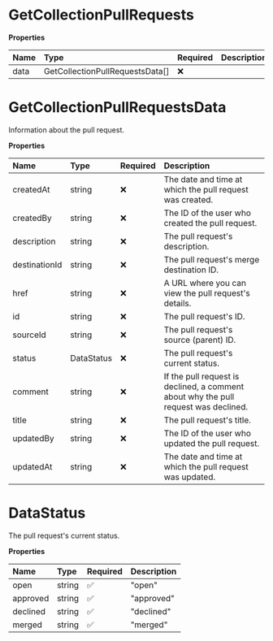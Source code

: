 # GetCollectionPullRequests

**Properties**

| Name | Type                            | Required | Description |
| :--- | :------------------------------ | :------- | :---------- |
| data | GetCollectionPullRequestsData[] | ❌       |             |

# GetCollectionPullRequestsData

Information about the pull request.

**Properties**

| Name          | Type       | Required | Description                                                                         |
| :------------ | :--------- | :------- | :---------------------------------------------------------------------------------- |
| createdAt     | string     | ❌       | The date and time at which the pull request was created.                            |
| createdBy     | string     | ❌       | The ID of the user who created the pull request.                                    |
| description   | string     | ❌       | The pull request's description.                                                     |
| destinationId | string     | ❌       | The pull request's merge destination ID.                                            |
| href          | string     | ❌       | A URL where you can view the pull request's details.                                |
| id            | string     | ❌       | The pull request's ID.                                                              |
| sourceId      | string     | ❌       | The pull request's source (parent) ID.                                              |
| status        | DataStatus | ❌       | The pull request's current status.                                                  |
| comment       | string     | ❌       | If the pull request is declined, a comment about why the pull request was declined. |
| title         | string     | ❌       | The pull request's title.                                                           |
| updatedBy     | string     | ❌       | The ID of the user who updated the pull request.                                    |
| updatedAt     | string     | ❌       | The date and time at which the pull request was updated.                            |

# DataStatus

The pull request's current status.

**Properties**

| Name     | Type   | Required | Description |
| :------- | :----- | :------- | :---------- |
| open     | string | ✅       | "open"      |
| approved | string | ✅       | "approved"  |
| declined | string | ✅       | "declined"  |
| merged   | string | ✅       | "merged"    |

<!-- This file was generated by liblab | https://liblab.com/ -->
